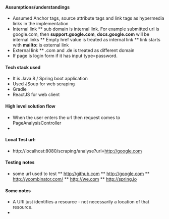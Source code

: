 #### Assumptions/understandings
* Assumed Anchor tags, source attribute tags and link tags as hypermedia links in the implementation
* Internal link
** sub domain is internal link. For example submitted url is google.com, then **support.google.com**, **docs.google.com** will be internal links
** Empty href value is treated as internal link
** link starts with **mailto:** is external link
* External link
** .com and .de is treated as different domain
* If page is login form if it has input type=password.

#### Tech stack used 
* It is Java 8 / Spring boot application
* Used JSoup for web scraping
* Gradle
* ReactJS for web client

#### High level solution flow
* When the user enters the url then request comes to PageAnalysisController
* 

#### Local Test url:
* http://localhost:8080/scraping/analyse?url=http://google.com

#### Testing notes
* some url used to test 
** http://github.com
** http://google.com
** http://ycombinator.com/
** http://we.com
** http://spring.io


#### Some notes
* A URI just identifies a resource - not necessarily a location of that resource.
* 